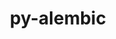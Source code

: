 ---
title: "py-alembic"
layout: cache
categories: [package, v0.18]
meta: {"versions": ["1.5.5"], "compilers": ["gcc@=7.5.0"], "oss": ["ubuntu18.04"], "platforms": ["linux"], "targets": ["x86_64"], "stacks": ["e4s"], "num_specs": 2, "num_specs_by_stack": {"e4s": 2}}
spec_details: [{"hash": "3i4jbxsqxxuaaz6xrdvkbkw457eogaxo", "compiler": "gcc@=7.5.0", "versions": ["1.5.5"], "os": "ubuntu18.04", "platform": "linux", "target": "x86_64", "variants": [], "stacks": ["e4s"], "size": "-", "tarball": "https://binaries.spack.io/releases/v0.18/build_cache/linux-ubuntu18.04-x86_64/gcc-7.5.0/py-alembic-1.5.5/linux-ubuntu18.04-x86_64-gcc-7.5.0-py-alembic-1.5.5-3i4jbxsqxxuaaz6xrdvkbkw457eogaxo.spack"}, {"hash": "jpd72k3eacpaqf5t2k5xeqa5723ghd3x", "compiler": "gcc@=7.5.0", "versions": ["1.5.5"], "os": "ubuntu18.04", "platform": "linux", "target": "x86_64", "variants": [], "stacks": ["e4s"], "size": "-", "tarball": "https://binaries.spack.io/releases/v0.18/build_cache/linux-ubuntu18.04-x86_64/gcc-7.5.0/py-alembic-1.5.5/linux-ubuntu18.04-x86_64-gcc-7.5.0-py-alembic-1.5.5-jpd72k3eacpaqf5t2k5xeqa5723ghd3x.spack"}]
---